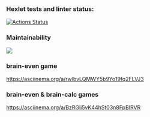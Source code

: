 ### Hexlet tests and linter status:
[![Actions Status](https://github.com/magayoleg/frontend-project-lvl1/workflows/hexlet-check/badge.svg)](https://github.com/magayoleg/frontend-project-lvl1/actions)

### Maintainability 
<a href="https://codeclimate.com/github/codeclimate/codeclimate/maintainability"><img src="https://api.codeclimate.com/v1/badges/a99a88d28ad37a79dbf6/maintainability" /></a>

### brain-even game
https://asciinema.org/a/rwlbvLQMWY5b9Yo19fq2FLVJ3

### brain-even & brain-calc games
https://asciinema.org/a/BzRGli5vK44hSt03n8FpBIRVR
